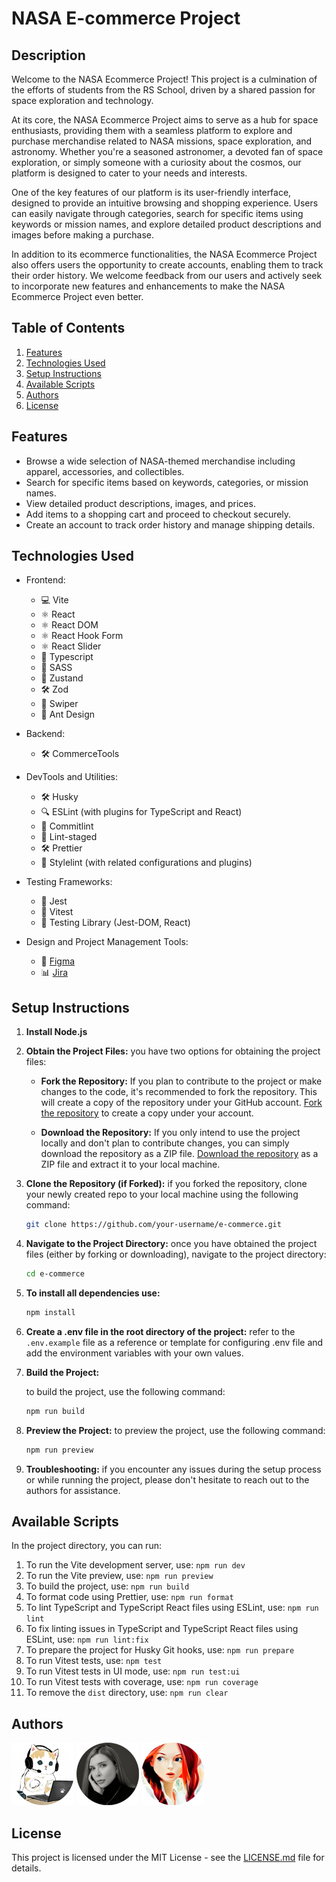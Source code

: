 # NASA E-commerce Project

## Description

Welcome to the NASA Ecommerce Project! This project is a culmination of the efforts of students from the RS School, driven by a shared passion for space exploration and technology.

At its core, the NASA Ecommerce Project aims to serve as a hub for space enthusiasts, providing them with a seamless platform to explore and purchase merchandise related to NASA missions, space exploration, and astronomy. Whether you're a seasoned astronomer, a devoted fan of space exploration, or simply someone with a curiosity about the cosmos, our platform is designed to cater to your needs and interests.

One of the key features of our platform is its user-friendly interface, designed to provide an intuitive browsing and shopping experience. Users can easily navigate through categories, search for specific items using keywords or mission names, and explore detailed product descriptions and images before making a purchase.

In addition to its ecommerce functionalities, the NASA Ecommerce Project also offers users the opportunity to create accounts, enabling them to track their order history. We welcome feedback from our users and actively seek to incorporate new features and enhancements to make the NASA Ecommerce Project even better.

## Table of Contents

1. [Features](#features)
2. [Technologies Used](#technologies-used)
3. [Setup Instructions](#setup-instructions)
4. [Available Scripts](#available-scripts)
5. [Authors](#authors)
6. [License](#license)

## Features

- Browse a wide selection of NASA-themed merchandise including apparel, accessories, and collectibles.
- Search for specific items based on keywords, categories, or mission names.
- View detailed product descriptions, images, and prices.
- Add items to a shopping cart and proceed to checkout securely.
- Create an account to track order history and manage shipping details.

## Technologies Used

- Frontend:

  - 💻 Vite
  - ⚛️ React
  - ⚛️ React DOM
  - ⚛️ React Hook Form
  - ⚛️ React Slider
  - 🔷 Typescript
  - 🎨 SASS
  - 🧩 Zustand
  - 🛠️ Zod
  - 🎨 Swiper
  - 🎨 Ant Design

- Backend:

  - 🛠️ CommerceTools

- DevTools and Utilities:

  - 🛠️ Husky
  - 🔍 ESLint (with plugins for TypeScript and React)
  - 📝 Commitlint
  - 🧹 Lint-staged
  - 🛠️ Prettier
  - 🎨 Stylelint (with related configurations and plugins)

- Testing Frameworks:

  - 🧪 Jest
  - 🧪 Vitest
  - 🧪 Testing Library (Jest-DOM, React)

- Design and Project Management Tools:
  - 🎨 [Figma](https://www.figma.com/file/7cGwEtz80z2Kw5Rc7YQ7Ku/E-comm-Mockups?type=design&node-id=3-10&mode=design&t=HdRoSWX4h4thPlYq-0)
  - 📊 [Jira](https://e-commerce-001.atlassian.net/jira/software/projects/NASA/boards/1?atlOrigin=eyJpIjoiNjI0ZGM2YTI3Y2Q3NGEyYjljMGE3NDM5ODU2NjNkZTkiLCJwIjoiaiJ9)

## Setup Instructions

1. **Install Node.js**

2. **Obtain the Project Files:**
   you have two options for obtaining the project files:

   - **Fork the Repository:**
     If you plan to contribute to the project or make changes to the code, it's recommended to fork the repository. This will create a copy of the repository under your GitHub account.
     [Fork the repository](https://github.com/nestserka/e-commerce/fork) to create a copy under your account.

   - **Download the Repository:**
     If you only intend to use the project locally and don't plan to contribute changes, you can simply download the repository as a ZIP file.
     [Download the repository](https://github.com/nestserka/e-commerce/archive/refs/heads/main.zip) as a ZIP file and extract it to your local machine.

3. **Clone the Repository (if Forked):**
   if you forked the repository, clone your newly created repo to your local machine using the following command:

   ```bash
   git clone https://github.com/your-username/e-commerce.git
   ```

4. **Navigate to the Project Directory:**
   once you have obtained the project files (either by forking or downloading), navigate to the project directory:

   ```bash
   cd e-commerce
   ```

5. **To install all dependencies use:**

   ```bash
   npm install
   ```

6. **Create a .env file in the root directory of the project:**
   refer to the `.env.example` file as a reference or template for configuring .env file and add the environment variables with your own values.

7. **Build the Project:**

   to build the project, use the following command:

   ```bash
   npm run build
   ```

8. **Preview the Project:**
   to preview the project, use the following command:

   ```bash
   npm run preview
   ```

9. **Troubleshooting:**
   if you encounter any issues during the setup process or while running the project, please don't hesitate to reach out to the authors for assistance.

## Available Scripts

In the project directory, you can run:

1. To run the Vite development server, use: `npm run dev`
2. To run the Vite preview, use: `npm run preview`
3. To build the project, use: `npm run build`
4. To format code using Prettier, use: `npm run format`
5. To lint TypeScript and TypeScript React files using ESLint, use: `npm run lint`
6. To fix linting issues in TypeScript and TypeScript React files using ESLint, use: `npm run lint:fix`
7. To prepare the project for Husky Git hooks, use: `npm run prepare`
8. To run Vitest tests, use: `npm test`
9. To run Vitest tests in UI mode, use: `npm run test:ui`
10. To run Vitest tests with coverage, use: `npm run coverage`
11. To remove the `dist` directory, use: `npm run clear`

## Authors

[![marblehands](./public/assets/github-pics/github_pic_marblehands.png)](https://github.com/marblehands)
[![nestserka](./public/assets/github-pics/github_pic_nestserka.png)](https://github.com/nestserka)
[![craftsw0man](./public/assets/github-pics/github_pic_craftsw0man.png)](https://github.com/CRAFTSW0MAN/)

## License

This project is licensed under the MIT License - see the [LICENSE.md](LICENSE.md) file for details.
